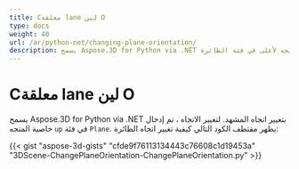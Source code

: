 ```yaml
---
title: Cمعلقة lane لين O
type: docs
weight: 40
url: /ar/python-net/changing-plane-orientation/
description: يسمح Aspose.3D for Python via .NET بتغيير اتجاه المشهد. من أجل تغيير الاتجاه ، يتم إدخال خاصية المتجه لأعلى في فئة الطائرة.
---
```

#  **Cمعلقة lane لين O**
يسمح Aspose.3D for Python via .NET بتغيير اتجاه المشهد. لتغيير الاتجاه ، تم إدخال خاصية المتجه `up` في فئة `Plane`. يظهر مقتطف الكود التالي كيفية تغيير اتجاه الطائرة:

{{< gist "aspose-3d-gists" "cfde9f76113134443c76608c1d19453a" "3DScene-ChangePlaneOrientation-ChangePlaneOrientation.py" >}}

